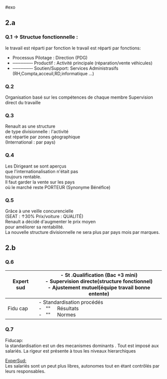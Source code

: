 #exo
## 2.a

### Q.1 -> Structue fonctionnelle :
le travail est réparti par fonction
le travail est réparti par fonctions:
- Processus Pilotage : Direction (PDG)
- ‑‑‑‑‑‑‑‑‑‑‑‑‑ Productif : Activité principale (réparation/vente véhicules)
- ‑‑‑‑‑‑‑‑‑‑‑‑‑ Soutien/Support: Services Administrasifs (RH,Compta,acceuil,RD,informatique ...)
### Q.2
Organisation basé sur les compétences de chaque membre
Supervision direct du travaille

### Q.3 
Renault as une structure  
de type divisionnelle : l'activité  
est répartie par zones géographique  
(International : par pays)  

### Q.4
Les Dirigeant se sont aperçus  
que l'internationalisation n'était pas  
toujours rentable.  
Il faut garder la vente sur les pays  
où le marché reste PORTEUR (Synonyme Bénéfice)
### Q.5
Grâce à une veille concurencielle  
(SEAT : ↑30% Prix/voiture : QUALITÉ)  
Renault a décidé d'augmenter le prix moyen  
pour améliorer sa rentabilité.  
La nouvelle structure divisionnelle
ne sera plus par pays mois par marques.


## 2.b
### Q.6

| Expert sud | - St .Qualification (Bac +3 mini)<br>- Supervision directe(structure fonctionnel)<br> - Ajustement mutuel(équipe travail bonne entente) |
| ---------- | --------------------------------------------------------------------------------------------------------------------------------------- |
| Fidu cap   | - Standardisation procédés <br>-    ""       Résultats<br> -    ""       Normes                                                         | 

### Q.7
Fiducap:  
la standardisation est un des mecanismes dominants .
Tout est imposé
aux salariés. La rigeur est présente
à tous les niveaux hierarchiques 

<u>ExperSud:</u>  
Les salariés sont un peut plus libres, autonomes
tout en étant contrôlés par leurs responsables.

